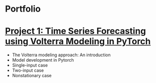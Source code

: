 # Portfolio

# [Project 1: Time Series Forecasting using Volterra Modeling in PyTorch](https://github.com/bchenley/Portfolio/blob/main/Volterra.ipynb)
* The Volterra modeling approach: An introduction
* Model development in Pytorch
* Single-input case
* Two-input case
* Nonstationary case
